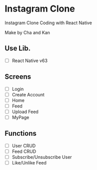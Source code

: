 # Instagram Clone

Instagram Clone Coding with React Native

Make by Cha and Kan

## Use Lib.

- [ ] React Native v63

## Screens

- [ ] Login
- [ ] Create Account
- [ ] Home
- [ ] Feed
- [ ] Upload Feed
- [ ] MyPage

## Functions

- [ ] User CRUD
- [ ] Feed CRUD
- [ ] Subscribe/Unsubscribe User
- [ ] Like/Unlike Feed
